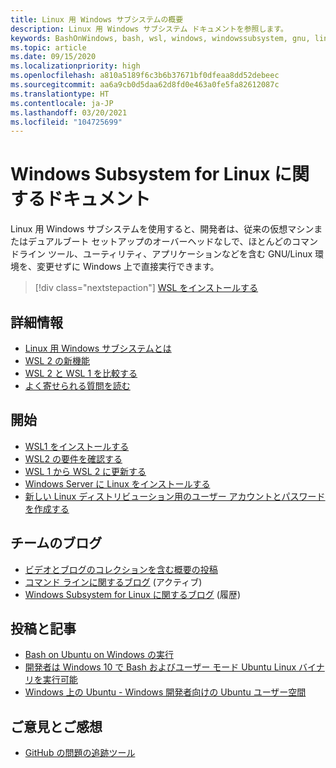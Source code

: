 ```yaml
---
title: Linux 用 Windows サブシステムの概要
description: Linux 用 Windows サブシステム ドキュメントを参照します。
keywords: BashOnWindows, bash, wsl, windows, windowssubsystem, gnu, linux
ms.topic: article
ms.date: 09/15/2020
ms.localizationpriority: high
ms.openlocfilehash: a810a5189f6c3b6b37671bf0dfeaa8dd52debeec
ms.sourcegitcommit: aa6a9cb0d5daa62d8fd0e463a0fe5fa82612087c
ms.translationtype: HT
ms.contentlocale: ja-JP
ms.lasthandoff: 03/20/2021
ms.locfileid: "104725699"
---
```

# <a name="windows-subsystem-for-linux-documentation"></a>Windows Subsystem for Linux に関するドキュメント

Linux 用 Windows サブシステムを使用すると、開発者は、従来の仮想マシンまたはデュアルブート セットアップのオーバーヘッドなしで、ほとんどのコマンドライン ツール、ユーティリティ、アプリケーションなどを含む GNU/Linux 環境を、変更せずに Windows 上で直接実行できます。

> [!div class="nextstepaction"]
> [WSL をインストールする](install-win10.md)

## <a name="learn-more"></a>詳細情報

* [Linux 用 Windows サブシステムとは](about.md)
* [WSL 2 の新機能](compare-versions.md#whats-new-in-wsl-2)
* [WSL 2 と WSL 1 を比較する](compare-versions.md)
* [よく寄せられる質問を読む](faq.yml)

## <a name="get-started"></a>開始

* [WSL1 をインストールする](install-win10.md)
* [WSL2 の要件を確認する](./install-win10.md#step-2---check-requirements-for-running-wsl-2)
* [WSL 1 から WSL 2 に更新する](./install-win10.md#set-your-distribution-version-to-wsl-1-or-wsl-2)
* [Windows Server に Linux をインストールする](install-on-server.md)
* [新しい Linux ディストリビューション用のユーザー アカウントとパスワードを作成する](user-support.md)

## <a name="team-blogs"></a>チームのブログ

* [ビデオとブログのコレクションを含む概要の投稿](https://blogs.msdn.microsoft.com/commandline/learn-about-windows-console-and-windows-subsystem-for-linux-wsl/)
* [コマンド ラインに関するブログ](https://blogs.msdn.microsoft.com/commandline/) (アクティブ)
* [Windows Subsystem for Linux に関するブログ](/archive/blogs/wsl/) (履歴)

## <a name="posts-and-articles"></a>投稿と記事

* [Bash on Ubuntu on Windows の実行](https://blogs.windows.com/buildingapps/2016/03/30/run-bash-on-ubuntu-on-windows/)
* [開発者は Windows 10 で Bash およびユーザー モード Ubuntu Linux バイナリを実行可能](https://www.hanselman.com/blog/DevelopersCanRunBashShellAndUsermodeUbuntuLinuxBinariesOnWindows10.aspx)
* [Windows 上の Ubuntu - Windows 開発者向けの Ubuntu ユーザー空間](https://insights.ubuntu.com/2016/03/30/ubuntu-on-windows-the-ubuntu-userspace-for-windows-developers/)

## <a name="provide-feedback"></a>ご意見とご感想

* [GitHub の問題の追跡ツール](https://github.com/Microsoft/BashOnWindows/issues)